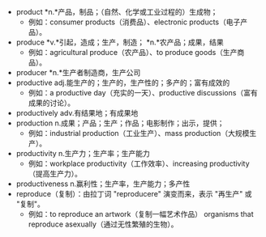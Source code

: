 - product *n.*产品，制品；（自然、化学或工业过程的）生成物；
	- 例如：consumer products（消费品）、electronic products（电子产品）。
- produce *v.*引起，造成；生产，制造； *n.*农产品；成果，结果
	- 例如：agricultural produce（农产品）、to produce goods（生产商品）。
- producer  *n.*生产者制造商，生产公司
- productive adj.能生产的；生产的，生产性的；多产的；富有成效的
	- 例如：a productive day（充实的一天）、productive discussions（富有成果的讨论）。
- productively adv.有结果地；有成果地
- production n.成果；产品；生产；作品；电影制作；出示，提供；
	- 例如：industrial production（工业生产）、mass production（大规模生产）。
- productivity n.生产力；生产率；生产能力
	- 例如：workplace productivity（工作效率）、increasing productivity（提高生产力）。
- productiveness  n.赢利性；生产率，生产能力；多产性
- reproduce（复制）：由拉丁词 "reproducere" 演变而来，表示 "再生产" 或 "复制"。
	- 例如：to reproduce an artwork（复制一幅艺术作品）
	  organisms that reproduce asexually（通过无性繁殖的生物）。